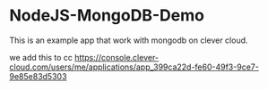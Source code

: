 # NodeJS-MongoDB-Demo

This is an example app that work with mongodb on clever cloud.

we add this to cc
https://console.clever-cloud.com/users/me/applications/app_399ca22d-fe60-49f3-9ce7-9e85e83d5303
